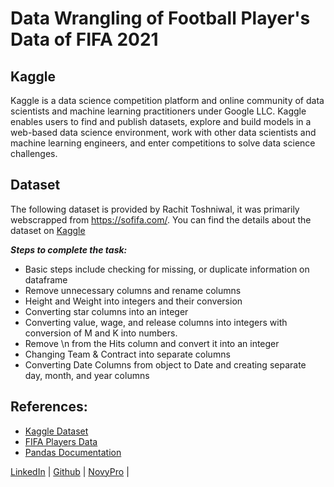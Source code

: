 # Data Wrangling of Football Player's Data of FIFA 2021

## Kaggle
Kaggle is a data science competition platform and online community of data scientists and machine learning practitioners under Google LLC. Kaggle enables users to find and publish datasets, explore and build models in a web-based data science environment, work with other data scientists and machine learning engineers, and enter competitions to solve data science challenges.

## Dataset
The following dataset is provided by Rachit Toshniwal, it was primarily webscrapped from https://sofifa.com/. You can find the details about the dataset on [Kaggle](https://www.kaggle.com/datasets/yagunnersya/fifa-21-messy-raw-dataset-for-cleaning-exploring?select=fifa21_raw_data.csv%E2%80%8B)

***Steps to complete the task:***
- Basic steps include checking for missing, or duplicate information on dataframe
- Remove unnecessary columns and rename columns
- Height and Weight into integers and their conversion
- Converting star columns into an integer
- Converting value, wage, and release columns into integers with conversion of M and K into numbers.
- Remove \n from the Hits column and convert it into an integer
- Changing Team & Contract into separate columns
- Converting Date Columns from object to Date and creating separate day, month, and year columns

## References:
- [Kaggle Dataset](https://www.kaggle.com/datasets/yagunnersya/fifa-21-messy-raw-dataset-for-cleaning-exploring?select=fifa21_raw_data.csv%E2%80%8B)
- [FIFA Players Data](https://sofifa.com/)
- [Pandas Documentation](https://pandas.pydata.org/docs/#pandas-documentation)

<nav>
<a href="https://www.linkedin.com/in/rathore793/">LinkedIn</a> |
<a href="https://github.com/rathore793">Github</a> |
<a href="https://www.novypro.com/profile_projects/rahulrathore">NovyPro</a> |
</nav>
